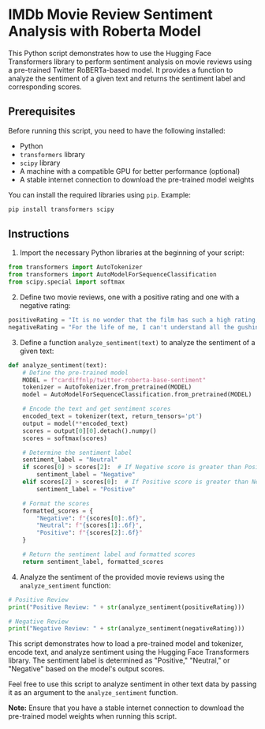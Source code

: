 # IMDb Movie Review Sentiment Analysis with Roberta Model

This Python script demonstrates how to use the Hugging Face Transformers library to perform sentiment analysis on movie reviews using a pre-trained Twitter RoBERTa-based model. It provides a function to analyze the sentiment of a given text and returns the sentiment label and corresponding scores.

## Prerequisites

Before running this script, you need to have the following installed:

- Python
- `transformers` library
- `scipy` library
- A machine with a compatible GPU for better performance (optional)
- A stable internet connection to download the pre-trained model weights

You can install the required libraries using `pip`. Example:

```bash
pip install transformers scipy
```

## Instructions

1. Import the necessary Python libraries at the beginning of your script:

```python
from transformers import AutoTokenizer
from transformers import AutoModelForSequenceClassification
from scipy.special import softmax
```

2. Define two movie reviews, one with a positive rating and one with a negative rating:

```python
positiveRating = "It is no wonder that the film has such a high rating, it is quite literally breathtaking. ..."
negativeRating = "For the life of me, I can't understand all the gushing about this cornball, sentimental and PHONY movie. ..."
```

3. Define a function `analyze_sentiment(text)` to analyze the sentiment of a given text:

```python
def analyze_sentiment(text):
    # Define the pre-trained model
    MODEL = f"cardiffnlp/twitter-roberta-base-sentiment"
    tokenizer = AutoTokenizer.from_pretrained(MODEL)
    model = AutoModelForSequenceClassification.from_pretrained(MODEL)

    # Encode the text and get sentiment scores
    encoded_text = tokenizer(text, return_tensors='pt')
    output = model(**encoded_text)
    scores = output[0][0].detach().numpy()
    scores = softmax(scores)

    # Determine the sentiment label
    sentiment_label = "Neutral"
    if scores[0] > scores[2]:  # If Negative score is greater than Positive score
        sentiment_label = "Negative"
    elif scores[2] > scores[0]:  # If Positive score is greater than Negative score
        sentiment_label = "Positive"

    # Format the scores
    formatted_scores = {
        "Negative": f"{scores[0]:.6f}",
        "Neutral": f"{scores[1]:.6f}",
        "Positive": f"{scores[2]:.6f}"
    }

    # Return the sentiment label and formatted scores
    return sentiment_label, formatted_scores
```

4. Analyze the sentiment of the provided movie reviews using the `analyze_sentiment` function:

```python
# Positive Review
print("Positive Review: " + str(analyze_sentiment(positiveRating)))

# Negative Review
print("Negative Review: " + str(analyze_sentiment(negativeRating)))
```

This script demonstrates how to load a pre-trained model and tokenizer, encode text, and analyze sentiment using the Hugging Face Transformers library. The sentiment label is determined as "Positive," "Neutral," or "Negative" based on the model's output scores.

Feel free to use this script to analyze sentiment in other text data by passing it as an argument to the `analyze_sentiment` function.

**Note:** Ensure that you have a stable internet connection to download the pre-trained model weights when running this script.